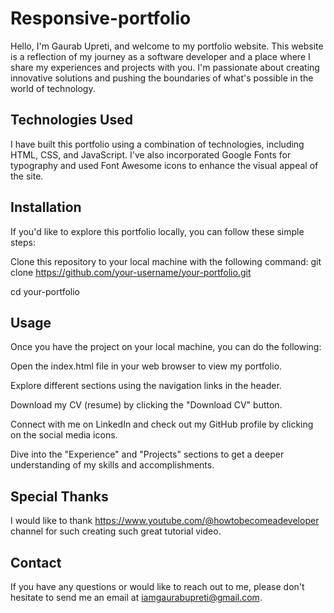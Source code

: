 # Responsive-portfolio
Hello, I'm Gaurab Upreti, and welcome to my portfolio website. This website is a reflection of my journey as a
software developer and a place where I share my experiences and projects with you. I'm passionate about
creating innovative solutions and pushing the boundaries of what's possible in the world of technology.

## Technologies Used
I have built this portfolio using a combination of technologies, including HTML, CSS, and JavaScript. I've also incorporated Google Fonts for typography and used Font Awesome icons to enhance the visual appeal of the site.

## Installation
If you'd like to explore this portfolio locally, you can follow these simple steps:

Clone this repository to your local machine with the following command:
git clone https://github.com/your-username/your-portfolio.git

cd your-portfolio

## Usage
Once you have the project on your local machine, you can do the following:

Open the index.html file in your web browser to view my portfolio.

Explore different sections using the navigation links in the header.

Download my CV (resume) by clicking the "Download CV" button.

Connect with me on LinkedIn and check out my GitHub profile by clicking on the social media icons.

Dive into the "Experience" and "Projects" sections to get a deeper understanding of my skills and accomplishments.

## Special Thanks
I would like to thank https://www.youtube.com/@howtobecomeadeveloper channel for such creating such great tutorial video.

## Contact
If you have any questions or would like to reach out to me, please don't hesitate to send me an email at iamgaurabupreti@gmail.com.



